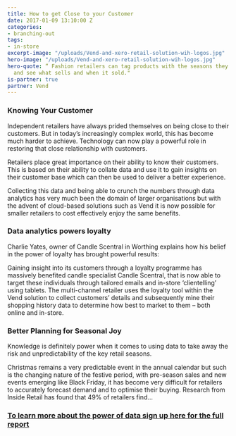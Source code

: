 ```yaml
---
title: How to get Close to your Customer
date: 2017-01-09 13:10:00 Z
categories:
- branching-out
tags:
- in-store
excerpt-image: "/uploads/Vend-and-xero-retail-solution-wih-logos.jpg"
hero-image: "/uploads/Vend-and-xero-retail-solution-wih-logos.jpg"
hero-quote: “ Fashion retailers can tag products with the seasons they are launched
  and see what sells and when it sold."
is-partner: true
partner: Vend
---
```


### Knowing Your Customer

Independent retailers have always prided themselves on being close to their customers. But in today’s increasingly complex world, this has become much harder to achieve. Technology can now play a powerful role in restoring that close relationship with customers.

Retailers place great importance on their ability to know their customers. This is based on their ability to collate data and use it to gain insights on their customer base which can then be used to deliver a better experience. 

Collecting this data and being able to crunch the numbers through data analytics has very much been the domain of larger organisations but with the advent of cloud-based solutions such as Vend it is now possible for smaller retailers to cost effectively
enjoy the same benefits.

### Data analytics powers loyalty
Charlie Yates, owner of Candle Scentral in Worthing explains how his belief in the power of loyalty has brought powerful results:

Gaining insight into its customers through a loyalty programme has massively benefited candle specialist Candle Scentral, that is now able to target these individuals through tailored emails and in-store ‘clientelling’ using tablets.
The multi-channel retailer uses the loyalty tool within the Vend solution to collect customers’ details and subsequently mine their shopping history data to determine how best to market to them – both online and in-store.

### Better Planning for Seasonal Joy

Knowledge is definitely power when it comes to using data to take away the risk and unpredictability of the key retail seasons.

Christmas remains a very predictable event in the annual calendar but such is the changing nature of the festive period, with pre-season sales and new events emerging like Black Friday, it has become very difficult for retailers to accurately forecast
demand and to optimise their buying. Research from Inside Retail has found that 49% of retailers find...

### [To learn more about the power of data sign up here for the full report](http://lp.events.ascential.com/Inside-Retail-Power-of-Data.html)

